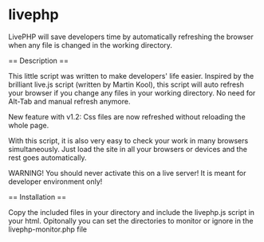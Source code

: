 livephp
=======

LivePHP will save developers time by automatically refreshing the browser when any file is changed in the working directory.

== Description ==

This little script was written to make developers' life easier.
Inspired by the brilliant live.js script (written by Martin Kool),
this script will auto refresh your browser if you change any files in your working directory. No need for Alt-Tab and manual refresh anymore.

New feature with v1.2: Css files are now refreshed without reloading the whole page.

With this script, it is also very easy to check your work in many browsers simultaneously.
Just load the site in all your browsers or devices and the rest goes automatically.

WARNING!
You should never activate this on a live server! It is meant for developer environment only!

== Installation ==

Copy the included files in your directory and include the livephp.js script in your html. Opitonally you can set the directories to monitor or ignore in the livephp-monitor.php file